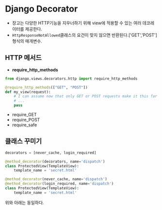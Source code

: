 # Django Decorator

* 장고는 다양한 HTTP기능을 지우너하기 위해 view에 적용할 수 있는 여러 데코레이터를 제공한다.
* `HttpResponseNotAllowed`클래스의 요건이 맞지 않으면 반환된다.['GET','POST']형식의 매개변수.



## HTTP 메서드

* **require_http_methods**

```python
from django.views.decorators.http import require_http_methods

@require_http_methods(["GET", "POST"])
def my_view(request):
    # I can assume now that only GET or POST requests make it this far
    # ...
    pass
```



* require_GET
* require_POST
* require_safe



## 클래스 꾸미기

```python
decorators = [never_cache, login_required]

@method_decorator(decorators, name='dispatch')
class ProtectedView(TemplateView):
    template_name = 'secret.html'

@method_decorator(never_cache, name='dispatch')
@method_decorator(login_required, name='dispatch')
class ProtectedView(TemplateView):
    template_name = 'secret.html'
```

위와 아래는 동일하다.

